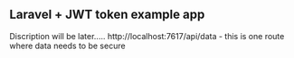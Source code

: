 ## Laravel + JWT token example app

Discription will be later.....
http://localhost:7617/api/data - this is one route where data needs to be secure